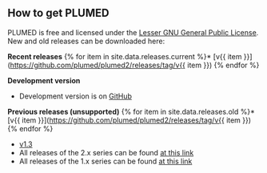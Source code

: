 How to get PLUMED
-----------------------------
PLUMED is free and licensed under the [Lesser GNU General Public License](http://www.gnu.org/licenses/lgpl-3.0.en.html).
New and old releases can be downloaded here:

__Recent releases__
{% for item in site.data.releases.current %}* [v{{ item }}](https://github.com/plumed/plumed2/releases/tag/v{{ item }})
{% endfor %}

__Development version__
* Development version is on [GitHub](http://github.com/plumed/plumed2)

__Previous releases (unsupported)__
{% for item in site.data.releases.old %}* [v{{ item }}](https://github.com/plumed/plumed2/releases/tag/v{{ item }})
{% endfor %}
* [v1.3](https://github.com/plumed/old-releases/blob/master/PLUMED-1.3.0.tgz)
* All releases of the 2.x series can be found [at this link](https://github.com/plumed/plumed2/releases)
* All releases of the 1.x series can be found [at this link](https://github.com/plumed/old-releases)
